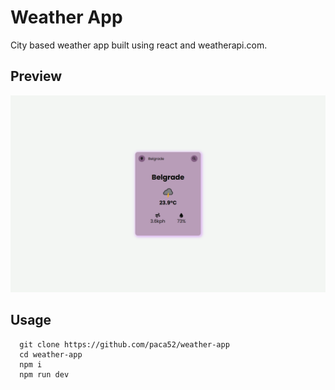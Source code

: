 # Weather App
City based weather app built using react and weatherapi.com.

## Preview

![alt text](https://github.com/paca52/weather-app/blob/main/preview.png?raw=true)

## Usage
```
  git clone https://github.com/paca52/weather-app
  cd weather-app
  npm i
  npm run dev
```
